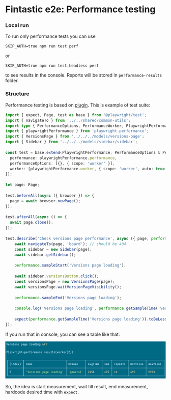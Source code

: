 # Fintastic e2e: Performance testing

### Local run
To run only performance tests you can use

```shell
SKIP_AUTH=true npm run test perf
```

or

```shell
SKIP_AUTH=true npm run test:headless perf
```

to see results in the console. Reports will be stored in `performance-results` folder.

### Structure

Performance testing is based on [plugin](https://www.npmjs.com/package/playwright-performance). This is example of test suite:

```ts
import { expect, Page, test as base } from '@playwright/test';
import { navigateTo } from '../../shared/common-utils';
import type { PerformanceOptions, PerformanceWorker, PlaywrightPerformance } from 'playwright-performance';
import { playwrightPerformance } from 'playwright-performance';
import { VersionsPage } from '../../../models/versions-page';
import { Sidebar } from '../../../models/sidebar/sidebar';

const test = base.extend<PlaywrightPerformance, PerformanceOptions & PerformanceWorker>({
  performance: playwrightPerformance.performance,
  performanceOptions: [{}, { scope: 'worker' }],
  worker: [playwrightPerformance.worker, { scope: 'worker', auto: true }]
});

let page: Page;

test.beforeAll(async ({ browser }) => {
  page = await browser.newPage();
});

test.afterAll(async () => {
  await page.close();
});

test.describe('Check versions page performance', async ({ page, performance }) => {
    await navigateTo(page, 'board'); // should be 404
    const sidebar = new Sidebar(page);
    await sidebar.getSidebar();
    
    performance.sampleStart('Versions page loading');
    
    await sidebar.versionsButton.click();
    const versionsPage = new VersionsPage(page);
    await versionsPage.waitVersionPageVisibility();
    
    performance.sampleEnd('Versions page loading');
    
    console.log('Versions page loading', performance.getSampleTime('Versions page loading'));
    
    expect(performance.getSampleTime('Versions page loading')).toBeLessThan(3000); // <-- key point
});
```

If you run that in console, you can see a table like that:

![screenshot](./perf.png)

So, the idea is start measurement, wait till result, end measurement, hardcode desired time with `expect`.